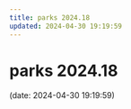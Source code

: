 ```yaml
---
title: parks 2024.18
updated: 2024-04-30 19:19:59
---
```


# parks 2024.18

(date: 2024-04-30 19:19:59)

